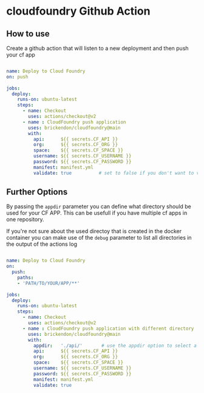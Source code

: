cloudfoundry Github Action
==========================

## How to use

Create a github action that will listen to a new deployment and then push your cf app

```yml

name: Deploy to Cloud Foundry
on: push
    
jobs:
  deploy:
    runs-on: ubuntu-latest
    steps:
      - name: Checkout
        uses: actions/checkout@v2
      - name : CloudFoundry push application
        uses: brickendon/cloudfoundry@main
        with:
          api:      ${{ secrets.CF_API }}
          org:      ${{ secrets.CF_ORG }}
          space:    ${{ secrets.CF_SPACE }}
          username: ${{ secrets.CF_USERNAME }}
          password: ${{ secrets.CF_PASSWORD }}
          manifest: manifest.yml
          validate: true          # set to false if you don't want to validate ssl
```

## Further Options

By passing the  ``appdir`` parameter you can define what directory should be used for your CF APP. This can be usefull if you have multiple cf apps in one repository.

If you're not sure about the used directoy that is created in the docker container you can make use of the ``debug`` parameter to list all directories in the output of the actions log

```yml

name: Deploy to Cloud Foundry
on:
  push:
    paths:
    - 'PATH/TO/YOUR/APP/**'
    
jobs:
  deploy:
    runs-on: ubuntu-latest
    steps:
      - name: Checkout
        uses: actions/checkout@v2
      - name : CloudFoundry push application with different directory
        uses: brickendon/cloudfoundry@main
        with:
          appdir:   './api/'       # use the appdir option to select a specif folder where the cf app is stored
          api:      ${{ secrets.CF_API }}
          org:      ${{ secrets.CF_ORG }}
          space:    ${{ secrets.CF_SPACE }}
          username: ${{ secrets.CF_USERNAME }}
          password: ${{ secrets.CF_PASSWORD }}
          manifest: manifest.yml
          validate: true          
```